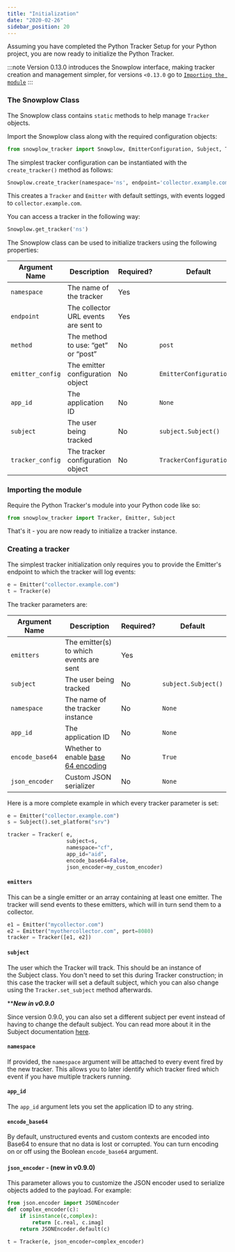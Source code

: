 ```yaml
---
title: "Initialization"
date: "2020-02-26"
sidebar_position: 20
---
```


Assuming you have completed the Python Tracker Setup for your Python project, you are now ready to initialize the Python Tracker.

:::note 
Version 0.13.0 introduces the Snowplow interface, making tracker creation and management simpler, for versions `<0.13.0` go to [`Importing the module`](#importing-the-module)
:::

### The Snowplow Class
The Snowplow class contains `static` methods to help manage `Tracker` objects. 

Import the Snowplow class along with the required configuration objects:

```python
from snowplow_tracker import Snowplow, EmitterConfiguration, Subject, TrackerConfiguration
```

The simplest tracker configuration can be instantiated with the `create_tracker()` method as follows:

```python
Snowplow.create_tracker(namespace='ns', endpoint='collector.example.com')
```

This creates a `Tracker` and `Emitter` with default settings, with events logged to `collector.example.com`.

You can access a tracker in the following way:

```python
Snowplow.get_tracker('ns')
```

The Snowplow class can be used to initialize trackers using the following properties:

| **Argument Name** | **Description** | **Required?** | **Default** |
| --- | --- | --- | --- |
| `namespace` | The name of the tracker  | Yes |  |
| `endpoint` | The collector URL events are sent to  | Yes |  |
| `method` | The method to use: “get” or “post” | No | `post` |
| `emitter_config` | The emitter configuration object | No | `EmitterConfiguration()` |
| `app_id` | The application ID | No | `None` |
| `subject` | The user being tracked | No | `subject.Subject()` |
| `tracker_config` | The tracker configuration object | No | `TrackerConfiguration()` |


### Importing the module

Require the Python Tracker's module into your Python code like so:

```python
from snowplow_tracker import Tracker, Emitter, Subject
```

That's it - you are now ready to initialize a tracker instance.

### Creating a tracker

The simplest tracker initialization only requires you to provide the Emitter's endpoint to which the tracker will log events:

```python
e = Emitter("collector.example.com")
t = Tracker(e)
```

The tracker parameters are:

| **Argument Name** | **Description** | **Required?** | **Default** |
| --- | --- | --- | --- |
| `emitters` | The emitter(s) to which events are sent | Yes |  |
| `subject` | The user being tracked | No | `subject.Subject()` |
| `namespace` | The name of the tracker instance | No | `None` |
| `app_id` | The application ID | No | `None` |
| `encode_base64` | Whether to enable [base 64 encoding](https://en.wikipedia.org/wiki/Base64) | No | `True` |
| `json_encoder` | Custom JSON serializer | No | `None` |

Here is a more complete example in which every tracker parameter is set:

```python
e = Emitter("collector.example.com")
s = Subject().set_platform("srv")

tracker = Tracker( e, 
                   subject=s, 
                   namespace="cf", 
                   app_id="aid", 
                   encode_base64=False,
                   json_encoder=my_custom_encoder)
```

#### `emitters`

This can be a single emitter or an array containing at least one emitter. The tracker will send events to these emitters, which will in turn send them to a collector.

```python
e1 = Emitter("mycollector.com")
e2 = Emitter("myothercollector.com", port=8080)
tracker = Tracker([e1, e2])
```

#### `subject`

The user which the Tracker will track. This should be an instance of the Subject class. You don't need to set this during Tracker construction; in this case the tracker will set a default subject, which you can also change using the `Tracker.set_subject` method afterwards.

\*\*_**New in v0.9.0**_

Since version 0.9.0, you can also set a different subject per event instead of having to change the default subject. You can read more about it in the Subject documentation [here](/docs/collecting-data/collecting-from-own-applications/python-tracker/previous_versions/python-v0-15/adding-extra-data-the-subject-class/index.md).

#### `namespace`

If provided, the `namespace` argument will be attached to every event fired by the new tracker. This allows you to later identify which tracker fired which event if you have multiple trackers running.

#### `app_id`

The `app_id` argument lets you set the application ID to any string.

#### `encode_base64`

By default, unstructured events and custom contexts are encoded into Base64 to ensure that no data is lost or corrupted. You can turn encoding on or off using the Boolean `encode_base64` argument.

#### `json_encoder` - (new in v0.9.0)

This parameter allows you to customize the JSON encoder used to serialize objects added to the payload. For example:

```python
from json.encoder import JSONEncoder
def complex_encoder(c):
    if isinstance(c,complex):
        return [c.real, c.imag]
    return JSONEncoder.default(c)

t = Tracker(e, json_encoder=complex_encoder)
```
